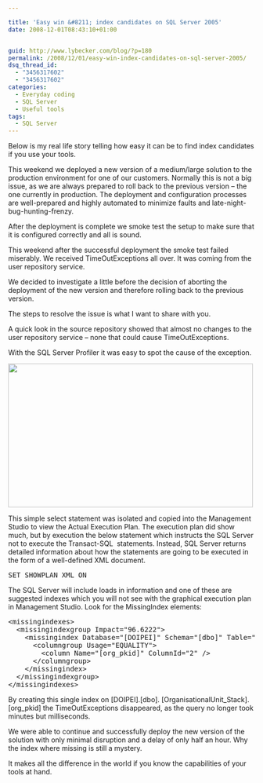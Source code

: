 ```yaml
---

title: 'Easy win &#8211; index candidates on SQL Server 2005'
date: 2008-12-01T08:43:10+01:00


guid: http://www.lybecker.com/blog/?p=180
permalink: /2008/12/01/easy-win-index-candidates-on-sql-server-2005/
dsq_thread_id:
  - "3456317602"
  - "3456317602"
categories:
  - Everyday coding
  - SQL Server
  - Useful tools
tags:
  - SQL Server
---
```

Below is my real life story telling how easy it can be to find index candidates if you use your tools.

This weekend we deployed a new version of a medium/large solution to the production environment for one of our customers. Normally this is not a big issue, as we are always prepared to roll back to the previous version &#8211; the one currently in production. The deployment and configuration processes are well-prepared and highly automated to minimize faults and late-night-bug-hunting-frenzy.

After the deployment is complete we smoke test the setup to make sure that it is configured correctly and all is sound.

This weekend after the successful deployment the smoke test failed miserably. We received TimeOutExceptions all over. It was coming from the user repository service.

We decided to investigate a little before the decision of aborting the deployment of the new version and therefore rolling back to the previous version.

The steps to resolve the issue is what I want to share with you.

A quick look in the source repository showed that almost no changes to the user repository service – none that could cause TimeOutExceptions.

With the SQL Server Profiler it was easy to spot the cause of the exception.

[<img loading="lazy" class="alignnone size-full wp-image-182" title="SQL Server Profiler trace - Easy to spot culprit" src="http://www.lybecker.com/blog/wp-content/uploads/sqlserverprofilertrace.png" alt="" width="500" height="293" />](http://www.lybecker.com/blog/wp-content/uploads/sqlserverprofilertrace.png)

This simple select statement was isolated and copied into the Management Studio to view the Actual Execution Plan. The execution plan did show much, but by execution the below statement which instructs the SQL Server not to execute the Transact-SQL  statements. Instead, SQL Server returns detailed information about how the statements are going to be executed in the form of a well-defined XML document.

<pre class="brush: sql; title: ; notranslate" title="">SET SHOWPLAN_XML ON
</pre>

The SQL Server will include loads in information and one of these are suggested indexes which you will not see with the graphical execution plan in Management Studio. Look for the MissingIndex elements:

<pre class="brush: xml; title: ; notranslate" title="">&lt;missingindexes&gt;
  &lt;missingindexgroup Impact="96.6222"&gt;
    &lt;missingindex Database="&#91;DOIPEI&#93;" Schema="&#91;dbo&#93;" Table="&#91;OrganisationalUnit_Stack&#93;"&gt;
      &lt;columngroup Usage="EQUALITY"&gt;
        &lt;column Name="&#91;org_pkid&#93;" ColumnId="2" /&gt;
      &lt;/columngroup&gt;
    &lt;/missingindex&gt;
  &lt;/missingindexgroup&gt;
&lt;/missingindexes&gt;
</pre>

By creating this single index on [DOIPEI].[dbo]. [OrganisationalUnit\_Stack]. [org\_pkid] the TimeOutExceptions disappeared, as the query no longer took minutes but milliseconds.

We were able to continue and successfully deploy the new version of the solution with only minimal disruption and a delay of only half an hour. Why the index where missing is still a mystery.

It makes all the difference in the world if you know the capabilities of your tools at hand.
